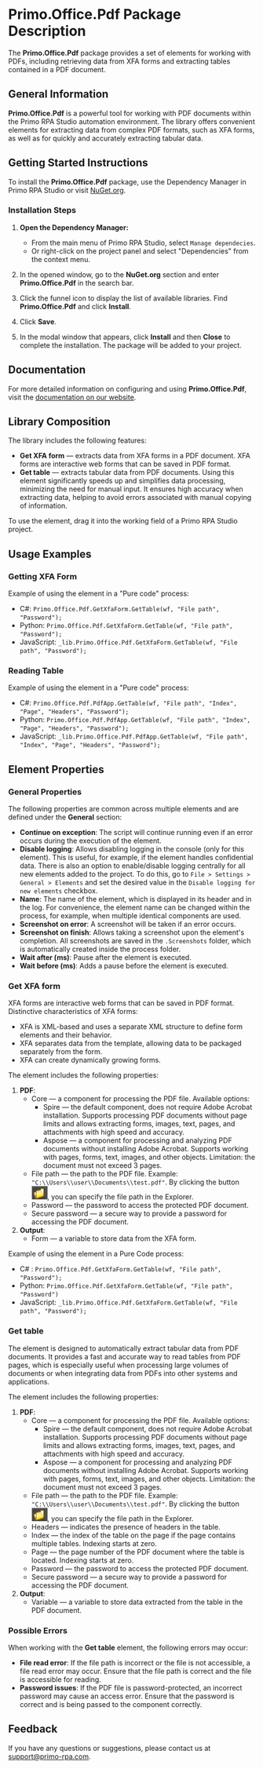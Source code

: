 # Primo.Office.Pdf Package Description

The **Primo.Office.Pdf** package provides a set of elements for working with PDFs, including retrieving data from XFA forms and extracting tables contained in a PDF document.

## General Information

**Primo.Office.Pdf** is a powerful tool for working with PDF documents within the Primo RPA Studio automation environment. The library offers convenient elements for extracting data from complex PDF formats, such as XFA forms, as well as for quickly and accurately extracting tabular data.

## Getting Started Instructions

To install the **Primo.Office.Pdf** package, use the Dependency Manager in Primo RPA Studio or visit [NuGet.org](https://www.nuget.org/).

### Installation Steps

1. **Open the Dependency Manager:**
   - From the main menu of Primo RPA Studio, select `Manage dependecies`.
   - Or right-click on the project panel and select "Dependencies" from the context menu.

2. In the opened window, go to the **NuGet.org** section and enter **Primo.Office.Pdf** in the search bar.

3. Click the funnel icon to display the list of available libraries. Find **Primo.Office.Pdf** and click **Install**.

4. Click **Save**.

5. In the modal window that appears, click **Install** and then **Close** to complete the installation. The package will be added to your project.

## Documentation

For more detailed information on configuring and using **Primo.Office.Pdf**, visit the [documentation on our website](https://docs.primo-rpa.com).

## Library Composition

The library includes the following features:

- **Get XFA form** — extracts data from XFA forms in a PDF document. XFA forms are interactive web forms that can be saved in PDF format.
- **Get table** — extracts tabular data from PDF documents. Using this element significantly speeds up and simplifies data processing, minimizing the need for manual input. It ensures high accuracy when extracting data, helping to avoid errors associated with manual copying of information.

To use the element, drag it into the working field of a Primo RPA Studio project.

## Usage Examples

### Getting XFA Form

Example of using the element in a "Pure code" process:

- C#: `Primo.Office.Pdf.GetXfaForm.GetTable(wf, "File path", "Password");`
- Python: `Primo.Office.Pdf.GetXfaForm.GetTable(wf, "File path", "Password");`
- JavaScript: `_lib.Primo.Office.Pdf.GetXfaForm.GetTable(wf, "File path", "Password");`

### Reading Table

Example of using the element in a "Pure code" process:

- C#: `Primo.Office.Pdf.PdfApp.GetTable(wf, "File path", "Index", "Page", "Headers", "Password");`
- Python: `Primo.Office.Pdf.PdfApp.GetTable(wf, "File path", "Index", "Page", "Headers", "Password");`
- JavaScript: `_lib.Primo.Office.Pdf.PdfApp.GetTable(wf, "File path", "Index", "Page", "Headers", "Password");`

## Element Properties

### General Properties

The following properties are common across multiple elements and are defined under the **General** section:

- **Continue on exception**: The script will continue running even if an error occurs during the execution of the element.
- **Disable logging**: Allows disabling logging in the console (only for this element). This is useful, for example, if the element handles confidential data. There is also an option to enable/disable logging centrally for all new elements added to the project. To do this, go to `File > Settings > General > Elements` and set the desired value in the `Disable logging for new elements` checkbox.
- **Name**: The name of the element, which is displayed in its header and in the log. For convenience, the element name can be changed within the process, for example, when multiple identical components are used.
- **Screenshot on error**: A screenshot will be taken if an error occurs.
- **Screenshot on finish**: Allows taking a screenshot upon the element's completion. All screenshots are saved in the `.Screenshots` folder, which is automatically created inside the process folder.
- **Wait after (ms)**: Pause after the element is executed.
- **Wait before (ms)**: Adds a pause before the element is executed.

### Get XFA form

XFA forms are interactive web forms that can be saved in PDF format. Distinctive characteristics of XFA forms:

- XFA is XML-based and uses a separate XML structure to define form elements and their behavior.
- XFA separates data from the template, allowing data to be packaged separately from the form.
- XFA can create dynamically growing forms.

The element includes the following properties:

1. **PDF**:
   - Core — a component for processing the PDF file. Available options:
      - Spire — the default component, does not require Adobe Acrobat installation. Supports processing PDF documents without page limits and allows extracting forms, images, text, pages, and attachments with high speed and accuracy.
      - Aspose — a component for processing and analyzing PDF documents without installing Adobe Acrobat. Supports working with pages, forms, text, images, and other objects. Limitation: the document must not exceed 3 pages.
   - File path — the path to the PDF file. Example: `"C:\\Users\\user\\Documents\\test.pdf"`. By clicking the button ![alt text](image-4.png), you can specify the file path in the Explorer.
   - Password — the password to access the protected PDF document.
   - Secure password — a secure way to provide a password for accessing the PDF document.
2. **Output**:
   - Form — a variable to store data from the XFA form.

Example of using the element in a Pure Code process:

- C# : `Primo.Office.Pdf.GetXfaForm.GetTable(wf, "File path", "Password");`
- Python: `Primo.Office.Pdf.GetXfaForm.GetTable(wf, "File path", "Password")`
- JavaScript: `_lib.Primo.Office.Pdf.GetXfaForm.GetTable(wf, "File path", "Password");`

### Get table

The element is designed to automatically extract tabular data from PDF documents. It provides a fast and accurate way to read tables from PDF pages, which is especially useful when processing large volumes of documents or when integrating data from PDFs into other systems and applications.

The element includes the following properties:

1. **PDF**:
   - Core — a component for processing the PDF file. Available options:
      - Spire — the default component, does not require Adobe Acrobat installation. Supports processing PDF documents without page limits and allows extracting forms, images, text, pages, and attachments with high speed and accuracy.
      - Aspose — a component for processing and analyzing PDF documents without installing Adobe Acrobat. Supports working with pages, forms, text, images, and other objects. Limitation: the document must not exceed 3 pages.
   - File path — the path to the PDF file. Example: `"C:\\Users\\user\\Documents\\test.pdf"`. By clicking the button ![alt text](image-4.png), you can specify the file path in the Explorer.
   - Headers — indicates the presence of headers in the table.
   - Index — the index of the table on the page if the page contains multiple tables. Indexing starts at zero.
   - Page — the page number of the PDF document where the table is located. Indexing starts at zero.
   - Password — the password to access the protected PDF document.
   - Secure password — a secure way to provide a password for accessing the PDF document.
2. **Output**:
   - Variable — a variable to store data extracted from the table in the PDF document.

### Possible Errors

When working with the **Get table** element, the following errors may occur:

- **File read error**: If the file path is incorrect or the file is not accessible, a file read error may occur. Ensure that the file path is correct and the file is accessible for reading.
- **Password issues**: If the PDF file is password-protected, an incorrect password may cause an access error. Ensure that the password is correct and is being passed to the component correctly.

## Feedback

If you have any questions or suggestions, please contact us at [support@primo-rpa.com](mailto:support@primo-rpa.com).
